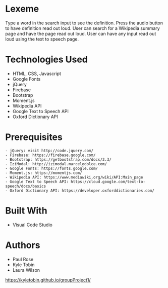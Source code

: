 # Lexeme
Type a word in the search input to see the definition. 
Press the audio button to have definition read out loud.
User can search for a Wikipedia summary page and have the page read out loud.
User can have any input read out loud using the text to speech page.

# Technologies Used
* HTML, CSS, Javascript
* Google Fonts
* jQuery
*	Firebase
*	Bootstrap
*	Moment.js
*	Wikipedia API
*	Google Text to Speech API
*	Oxford Dictionary API

# Prerequisites
```
- jQuery: visit http://code.jquery.com/
- Firebase: https://firebase.google.com/
- Bootstrap: https://getbootstrap.com/docs/3.3/
- IziModal: http://izimodal.marcelodolce.com/
- Google Fonts: https://fonts.google.com/
- Moment.js: https://momentjs.com/
- Wikipedia API: https://www.mediawiki.org/wiki/API:Main_page
- Google Text to Speech API: https://cloud.google.com/text-to-speech/docs/basics
- Oxford Dictionary API: https://developer.oxforddictionaries.com/
```

# Built With
* Visual Code Studio

# Authors
* Paul Rose
* Kyle Tobin
* Laura Wilson

https://kyletobin.github.io/groupProject1/
